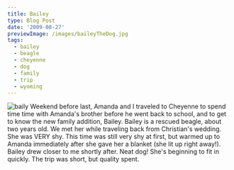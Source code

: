 ```yaml
---
title: Bailey
type: Blog Post
date: '2009-08-27'
previewImage: /images/baileyTheDog.jpg
tags:
  - bailey
  - beagle
  - cheyenne
  - dog
  - family
  - trip
  - wyoming
---
```

![baily](/images/baily.jpg) Weekend before last, Amanda and I traveled to Cheyenne to spend time time with Amanda's brother before he went back to school, and to get to know the new family addition, Bailey. Bailey is a rescued beagle, about two years old. We met her while traveling back from Christian's wedding. She was VERY shy. This time was still very shy at first, but warmed up to Amanda immediately after she gave her a blanket (she lit up right away!). Bailey drew closer to me shortly after. Neat dog! She's beginning to fit in quickly. The trip was short, but quality spent.
